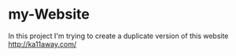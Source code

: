 # my-Website
In this project I'm trying to create a duplicate version of this website http://ka11away.com/

